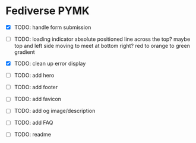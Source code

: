 # Fediverse PYMK

- [x] TODO: handle form submission

- [ ] TODO: loading indicator
      absolute positioned line across the top?
      maybe top and left side moving to meet at bottom right?
      red to orange to green gradient

- [x] TODO: clean up error display

- [ ] TODO: add hero

- [ ] TODO: add footer

- [ ] TODO: add favicon

- [ ] TODO: add og image/description

- [ ] TODO: add FAQ

- [ ] TODO: readme
